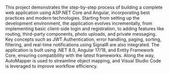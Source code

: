 This project demonstrates the step-by-step process of building a complete web application using ASP.NET Core and Angular, incorporating best practices and modern technologies. Starting from setting up the development environment, the application evolves incrementally, from implementing basic client-side login and registration, to adding features like routing, third-party components, photo uploads, and private messaging. Key concepts such as JWT Authentication, error handling, paging, sorting, filtering, and real-time notifications using SignalR are also integrated. The application is built using .NET 8.0, Angular 17/18, and Entity Framework Core, ensuring compatibility with the latest frameworks. Along the way, AutoMapper is used to streamline object mapping, and Visual Studio Code is leveraged to improve workflow efficiency.
